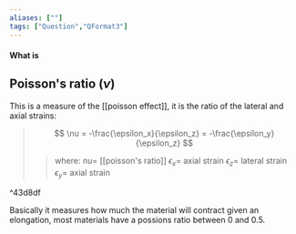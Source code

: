 ```yaml
---
aliases: [""]
tags: ["Question","QFormat3"]
---
```


#### What is
## Poisson's ratio ($\nu$)
This is a measure of the [[poisson effect]], it is the ratio of the lateral and axial strains:

> $$ \nu = -\frac{\epsilon_x}{\epsilon_z} = -\frac{\epsilon_y}{\epsilon_z} $$ 
>> where:
>> $nu=$ [[poisson's ratio]]
>> $\epsilon_x=$ axial strain
>> $\epsilon_z=$ lateral strain
>> $\epsilon_y=$ axial strain

^43d8df

Basically it measures how much the material will contract given an elongation, most materials have a possions ratio between 0 and 0.5.